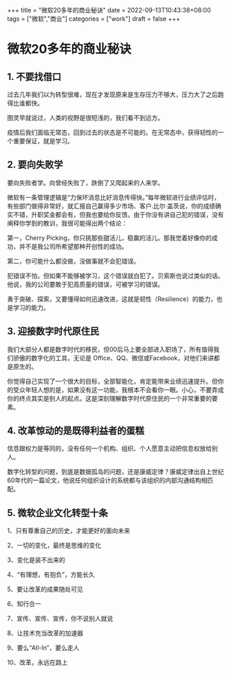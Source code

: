 +++
title = "微软20多年的商业秘诀"
date = 2022-09-13T10:43:38+08:00
tags = ["微软","商业"]
categories = ["work"]
draft = false
+++

# 微软20多年的商业秘诀

## 1. 不要找借口
过去几年我们以为转型很难，现在才发现原来是生存压力不够大，压力大了之后跑得比谁都快。

图灵早就说过，人类的视野是很短浅的，我们看不到远方。

疫情后我们面临无常态，回到过去的状态是不可能的。在无常态中，获得韧性的一个重要保证，就是学习。

## 2. 要向失败学
要向失败者学。向曾经失败了，跌倒了又爬起来的人来学。

微软有一条管理逻辑是“力保坏消息比好消息传得快。”每年微软进行业绩评估时，有些部门做得非常好，就汇报自己赢得多少市场、客户.比尔·盖茨说，你的成绩确实不错，升职奖金都会有，但我也要给你反馈。由于你没有讲自己犯的错误，没有阐释你学到的教训，我很可能得出两个结论：

第一，Cherry Picking，你只挑那些甜活儿，稳赢的活儿。那我觉着好像你的成功，并不是我公司所希望那种开创性的成功。

第二，你可能什么都没做，没做事就不会犯错误。

犯错误不怕，但如果不能够被学习，这个错误就白犯了。贝索斯也说过类似的话。他说，我的公司要敢于犯高质量的错误，可被学习的错误。

勇于突破、探索，又要懂得如何迅速改进，这就是韧性（Resilience）的能力，也是学习的能力。

## 3.  迎接数字时代原住民
我们大部分人都是数字时代的移民，但00后马上要全部进入职场了，所有值得我们骄傲的数字化的工具，无论是 Office、QQ、微信或Facebook，对他们来讲都是原生的。

你觉得自己实现了一个很大的目标，全部智能化，肯定能带来业绩迅速提升。但你的受众年轻人想的是，如果没有这一功能，我根本不会看你一眼。小心，不要弄成你的终点其实是别人的起点。这是深刻理解数字时代原住民的一个非常重要的要素。

## 4. 改革惊动的是既得利益者的蛋糕
信息跟权力是等同的，没有任何一个机构、组织、个人愿意主动把信息权放给别人。

数字化转型的问题，到底是数据孤岛的问题，还是康威定律？康威定律出自上世纪60年代的一篇论文，他说任何组织设计的系统都与该组织的内部沟通结构相匹配。

## 5. 微软企业文化转型十条

1、只有尊重自己的历史，才能更好的面向未来

2、一切的变化，最终是思维的变化

3、变化是装不出来的

4、“有理想，有抱负”，方能长久

5、要让改革的成果随处可见

6、知行合一

7、宣传、宣传、宣传，你不说别人就说

8、让技术充当改革的加速器

9、要么“All-In”，要么走人

10、改革，永远在路上